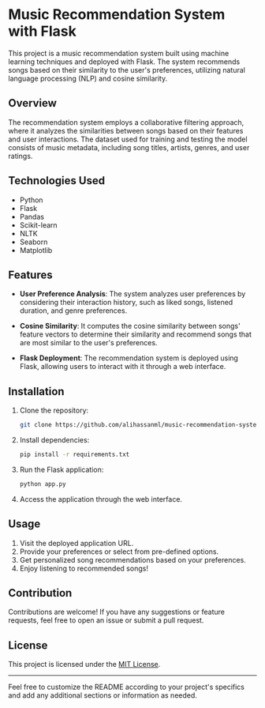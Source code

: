 # Music Recommendation System with Flask

This project is a music recommendation system built using machine learning techniques and deployed with Flask. The system recommends songs based on their similarity to the user's preferences, utilizing natural language processing (NLP) and cosine similarity.

## Overview

The recommendation system employs a collaborative filtering approach, where it analyzes the similarities between songs based on their features and user interactions. The dataset used for training and testing the model consists of music metadata, including song titles, artists, genres, and user ratings.

## Technologies Used

- Python
- Flask
- Pandas
- Scikit-learn
- NLTK
- Seaborn
- Matplotlib

## Features

- **User Preference Analysis**: The system analyzes user preferences by considering their interaction history, such as liked songs, listened duration, and genre preferences.

- **Cosine Similarity**: It computes the cosine similarity between songs' feature vectors to determine their similarity and recommend songs that are most similar to the user's preferences.

- **Flask Deployment**: The recommendation system is deployed using Flask, allowing users to interact with it through a web interface.

## Installation

1. Clone the repository:

   ```bash
   git clone https://github.com/alihassanml/music-recommendation-system.git
   ```

2. Install dependencies:

   ```bash
   pip install -r requirements.txt
   ```

3. Run the Flask application:

   ```bash
   python app.py
   ```

4. Access the application through the web interface.

## Usage

1. Visit the deployed application URL.
2. Provide your preferences or select from pre-defined options.
3. Get personalized song recommendations based on your preferences.
4. Enjoy listening to recommended songs!

## Contribution

Contributions are welcome! If you have any suggestions or feature requests, feel free to open an issue or submit a pull request.

## License

This project is licensed under the [MIT License](LICENSE).

---

Feel free to customize the README according to your project's specifics and add any additional sections or information as needed.
